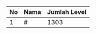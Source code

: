 | No | Nama            | Jumlah Level |
|----|-----------------|--------------|
| 1  | #    |    1303        |
